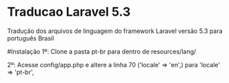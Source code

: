 # Traducao Laravel 5.3
Tradução dos arquivos de linguagem do framework Laravel versão 5.3 para português Brasil

#Instalação
1º: Clone a pasta pt-br para dentro de resources/lang/

2º: Acesse config/app.php e altere a linha 70 ('locale' => 'en',) para 'locale' => 'pt-br', 
